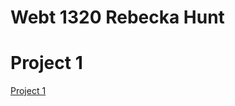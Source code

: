 <h1>Webt 1320 Rebecka Hunt</h1>

<h1> Project 1 </h1>

<a href="http://127.0.0.1:5500/Project%201/index.html" target=" _blank"> Project 1 </a>